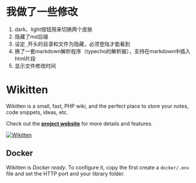 # 我做了一些修改

1. dark、light按钮用来切换两个皮肤
2. 隐藏了md后缀
3. 设定`_`开头的目录和文件为隐藏，必须登陆才能看到
4. 换了一套markdown解析程序（typecho的解析器），支持在markdown中插入html片段
5. 显示文件修改时间


# Wikitten

Wikitten is a small, fast, PHP wiki, and the perfect place to store your notes, code snippets, ideas, etc.

Check out the **[project website](http://wikitten.vizuina.com)** for more details and features.

[![Wikitten](http://wikitten.vizuina.com/screenshot.png)](http://wikitten.vizuina.com)

## Docker

Wikitten is _Docker ready_. To configure it, copy the first create a `docker/.env` file and set the HTTP port and your library folder.

